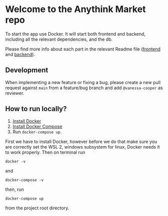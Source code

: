 # Welcome to the Anythink Market repo

To start the app use Docker. It will start both frontend and backend, including all the relevant dependencies, and the db.

Please find more info about each part in the relevant Readme file ([frontend](frontend/readme.md) and [backend](backend/README.md)).

## Development

When implementing a new feature or fixing a bug, please create a new pull request against `main` from a feature/bug branch and add `@vanessa-cooper` as reviewer.

## How to run locally?
1. [Install Docker](https://docs.docker.com/get-docker/)
2. [Install Docker Compose](https://docs.docker.com/compose/install/)
3. Run `docker-compose up`. 

First we have to install Docker, however before we do that make sure you are correctly set the WSL 2, windows subsystem for linux, Docker needs it to work properly.
Then on terminal run 

    docker -v
and

    docker-compose -v

then, run 

    docker-compose up 
from the project root directory.
